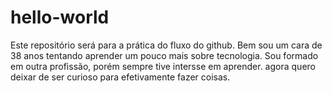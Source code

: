 # hello-world
Este repositório será para a prática do fluxo do github.
Bem sou um cara de 38 anos tentando aprender um pouco mais sobre tecnologia.
Sou formado em outra profissão, porém sempre tive intersse em aprender. agora quero deixar de ser curioso para efetivamente fazer coisas.
